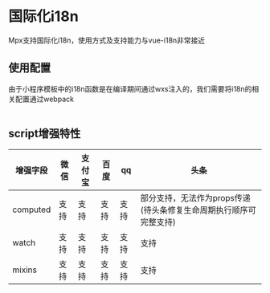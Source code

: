 # 国际化i18n

Mpx支持国际化i18n，使用方式及支持能力与vue-i18n非常接近

## 使用配置

由于小程序模板中的i18n函数是在编译期间通过wxs注入的，我们需要将i18n的相关配置通过webpack

```js

```

## script增强特性

增强字段|微信|支付宝|百度|qq|头条
----|----|----|----|----|----
computed|支持|支持|支持|支持|部分支持，无法作为props传递(待头条修复生命周期执行顺序可完整支持)
watch|支持|支持|支持|支持|支持
mixins|支持|支持|支持|支持|支持
